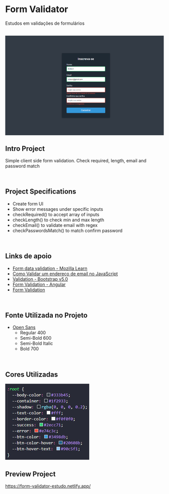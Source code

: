 # Form Validator 

Estudos em validações de formulários

<br>

<img src="preview.png" alt="Preview Visual do Projeto" align="center" />


<br>

## Intro Project

Simple client side form validation. Check required, length, email and password match

<br>

## Project Specifications

- Create form UI
- Show error messages under specific inputs
- checkRequired() to accept array of inputs
- checkLength() to check min and max length
- checkEmail() to validate email with regex
- checkPasswordsMatch() to match confirm password

<br>

## Links de apoio

+ [Form data validation - Mozilla Learn](https://developer.mozilla.org/pt-BR/docs/Learn/Forms/Form_validation)
+ [Como Validar um endereço de email no JavaScript](https://stackoverflow.com/questions/46155/how-to-validate-an-email-address-in-javascript) 
+ [Validation - Bootstrap v5.0](https://getbootstrap.com/docs/5.0/forms/validation/)
+ [Form Validation - Angular](https://angular.io/guide/form-validation)
+ [Form Validation](https://formvalidation.io/)


<br>

## Fonte Utilizada no Projeto

+ [Open Sans](https://fonts.google.com/specimen/Open+Sans?query=open+)
  + Regular 400
  + Semi-Bold 600
  + Semi-Bold Italic
  + Bold 700
  
<br>

## Cores Utilizadas

<img src="colors.jpg" alt="cores utilizadas" />

<br>

## Preview Project

https://form-validator-estudo.netlify.app/
